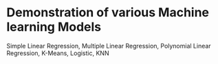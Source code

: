 # Demonstration of various Machine learning Models

Simple Linear Regression, Multiple Linear Regression, Polynomial Linear Regression, K-Means, Logistic, KNN
